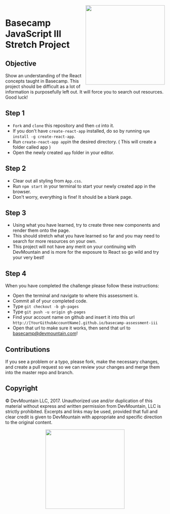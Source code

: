 <img src="https://s3.amazonaws.com/devmountain/readme-logo.png" width="250" align="right">

# Basecamp JavaScript III Stretch Project

## Objective
Show an understanding of the React concepts taught in Basecamp. This project should be difficult as a lot of information is purposefully left out. It will force you to search out resources. Good luck!

## Step 1

* `Fork` and `clone` this repository and then `cd` into it.
* If you don't have `create-react-app` installed, do so by running `npm install -g create-react-app`.
* Run `create-react-app app`in the desired directory. ( This will create a folder called app )
* Open the newly created `app` folder in your editor.

## Step 2

* Clear out all styling from `App.css`.
* Run `npm start` in your terminal to start your newly created app in the browser.
* Don't worry, everything is fine! It should be a blank page.

## Step 3

* Using what you have learned, try to create three new components and render them onto the page.
* This should stretch what you have learned so far and you may need to search for more resources on your own.
* This project will not have any merit on your continuing with DevMountain and is more for the exposure to React so go wild and try your very best!

## Step 4

When you have completed the challenge please follow these instructions:

* Open the terminal and navigate to where this assessment is.
* Commit all of your completed code.
* Type `git checkout -b gh-pages`
* Type `git push -u origin gh-pages`
* Find your account name on github and insert it into this url `http://[YourGithubAccountName].github.io/basecamp-assessment-iii`
* Open that url to make sure it works, then send that url to basecamp@devmountain.com!

## Contributions

If you see a problem or a typo, please fork, make the necessary changes, and create a pull request so we can review your changes and merge them into the master repo and branch.

## Copyright

© DevMountain LLC, 2017. Unauthorized use and/or duplication of this material without express and written permission from DevMountain, LLC is strictly prohibited. Excerpts and links may be used, provided that full and clear credit is given to DevMountain with appropriate and specific direction to the original content.

<p align="center">
<img src="https://s3.amazonaws.com/devmountain/readme-logo.png" width="250">
</p>
